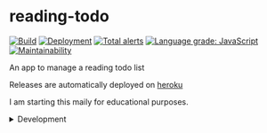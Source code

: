 # reading-todo

[![Build](https://github.com/ammarnajjar/reading-todo/workflows/CI/badge.svg)](https://github.com/ammarnajjar/reading-todo/actions)
[![Deployment](https://github.com/ammarnajjar/reading-todo/workflows/CD/badge.svg)](https://reading-todo.herokuapp.com/)
[![Total alerts](https://img.shields.io/lgtm/alerts/g/ammarnajjar/reading-todo.svg?logo=lgtm&logoWidth=18)](https://lgtm.com/projects/g/ammarnajjar/reading-todo/alerts/)
[![Language grade: JavaScript](https://img.shields.io/lgtm/grade/javascript/g/ammarnajjar/reading-todo.svg?logo=lgtm&logoWidth=18)](https://lgtm.com/projects/g/ammarnajjar/reading-todo/context:javascript)
[![Maintainability](https://api.codeclimate.com/v1/badges/793469291a411ffc446c/maintainability)](https://codeclimate.com/github/ammarnajjar/reading-todo/maintainability)

An app to manage a reading todo list

Releases are automatically deployed on [heroku](https://reading-todo.herokuapp.com/)

I am starting this maily for educational purposes.

<details>
  <summary>Development</summary>

### Build and Run

<details>
  <summary>
Ansible
  </summary>

https://docs.ansible.com/ansible/latest/user_guide/playbooks.html

This will create a python3 virtual environment and run ansible playbook inside of it.

```bash
ansible/play ansible/playbook.yml -i ansible/hosts.yml
```

</details>

<details>
  <summary>
docker-compose
  </summary>

https://docs.docker.com/compose/

```bash
docker-compose up --build
```

</details>

<details>
  <summary>
podman-compose
  </summary>

https://github.com/containers/podman-compose

```bash
sudo podman-compose up --build
```

</details>

<details>
  <summary>
tilt
  </summary>

https://tilt.dev/

- Deploy:

  ```bash
  tilt up --no-browser --hud=false --watch=false
  ```

- Access to client:

      ```bash
      kubectl port-forward deployment/client 3300:80
      ```

  </details>

<details>
  <summary>
direnv
  </summary>

https://github.com/direnv/direnv

Source the `.envrc` file which adds some scripts to the `PATH`

```bash
ci        # => run ci pipeline

compose   # => docker-compose locally

cicd      # => run ci pipeline then compose

deploy    # => deploy to kubernetes locally
```

</details>

### Browse the deployment

- Client: [localhost:3100](http://localhost:3100/)
- Docs: [localhost:3200](http://localhost:3200/)
- Prod: [localhost:3300](http://localhost:3300/)

</details>
